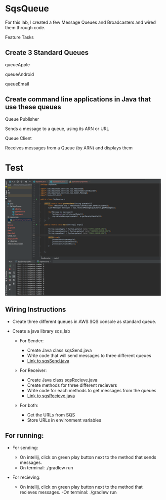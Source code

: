 # SqsQueue
For this lab, I created a few Message Queues and Broadcasters and wired them through code.

Feature Tasks

## Create 3 Standard Queues

queueApple

queueAndroid

queueEmail

## Create command line applications in Java that use these queues

Queue Publisher

Sends a message to a queue, using its ARN or URL

Queue Client

Receives messages from a Queue (by ARN) and displays them


# Test
![alt_text](https://github.com/wosunkwo/SqsQueue/blob/master/assests/Screen%20Shot%202019-07-18%20at%2012.45.30%20PM.png)


## Wiring Instructions

- Create three different queues in AWS SQS console as standard queue.

- Create a java library sqs_lab
    - For Sender:
        - Create Java class sqsSend.java
        - Write code that will send messages to three different queues
        - [Link to sqsSend.java](https://github.com/wosunkwo/SqsQueue/blob/master/src/main/java/SqsQueue/SqsSend.java)

    - For Receiver:
        - Create Java class sqsRecieve.java
        - Create methods for three different recievers
        - Write code for each methods to get messages from the queues
        - [Link to sqsRecieve.java](https://github.com/wosunkwo/SqsQueue/blob/master/src/main/java/SqsQueue/SqsReceive.java)

    - For both:
        - Get the URLs from SQS
        - Store URLs in environment variables

## For running:
- For sending:
    - On intellij, click on green play button next to the method that sends messages.
    - On terminal: ./gradlew run

- For recieving:
     - On intellij, click on green play button next to the method that recieves messages.
          -On terminal:  ./gradlew run
